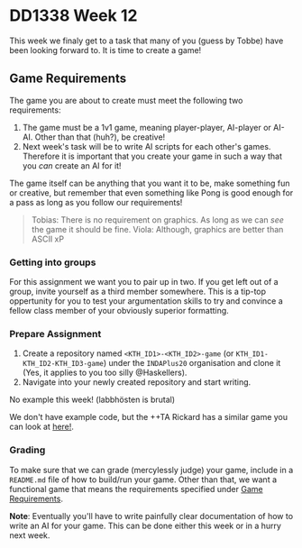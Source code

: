 # DD1338 Week 12

This week we finaly get to a task that many of you (guess by Tobbe) have been looking forward to. It is time to create a game!

## Game Requirements

The game you are about to create must meet the following two requirements:

1) The game must be a 1v1 game, meaning player-player, AI-player or AI-AI. Other than that (huh?), be creative!
2) Next week's task will be to write AI scripts for each other's games. Therefore it is important that you create your game in such a way that you _can_ create an AI for it!

The game itself can be anything that you want it to be, make something fun or creative, but remember that even something like Pong is good enough for a pass as long as you follow our requirements!

> Tobias: There is no requirement on graphics. As long as we can _see_ the game it should be fine.
> Viola: Although, graphics are better than ASCII xP

### Getting into groups

For this assignment we want you to pair up in two. If you get left out of a group, invite yourself as a third member somewhere. This is a tip-top oppertunity for you to test your argumentation skills to try and convince a fellow class member of your obviously superior formatting. 

### Prepare Assignment

1) Create a repository named `<KTH_ID1>-<KTH_ID2>-game` (or `KTH_ID1-KTH_ID2-KTH_ID3-game`) under the `INDAPlus20` organisation and clone it (Yes, it applies to you too silly @Haskellers).
2) Navigate into your newly created repository and start writing.

No example this week! (labbhösten is brutal)

We don't have example code, but the ++TA Rickard has a similar game you can look at [here!](https://rick.ee/sidor/vertiball.html).

### Grading

To make sure that we can grade (mercylessly judge) your game, include in a `README.md` file of how to build/run your game. Other than that, we want a functional game that means the requirements specified under [Game Requirements](Game-Requirements).

**Note**: Eventually you'll have to write painfully clear documentation of how to write an AI for your game. This can be done either this week or in a hurry next week.
